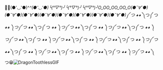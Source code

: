 🎵🎵(●'◡'●)^_^(●'◡'●)╰(*°▽°*)╯╰(*°▽°*)╯╰(*°▽°*)╯O_OO_OO_OO_O(●ˇ∀ˇ●)(●ˇ∀ˇ●)(●ˇ∀ˇ●)(●ˇ∀ˇ●)(●ˇ∀ˇ●)(●ˇ∀ˇ●)(●ˇ∀ˇ●)(●ˇ∀ˇ●)༼ つ ◕_◕ ༽つ༼ つ ◕_◕ ༽つ༼ つ ◕_◕ ༽つ༼ つ ◕_◕ ༽つ༼ つ ◕_◕ ༽つ༼ つ ◕_◕ ༽つ༼ つ ◕_◕ ༽つ༼ つ ◕_◕ ༽つ༼ つ ◕_◕ ༽つ༼ つ ◕_◕ ༽つ༼ つ ◕_◕ ༽つ༼ つ ◕_◕ ༽つ༼ つ ◕_◕ ༽つ༼ つ ◕_◕ ༽つ༼ つ ◕_◕ ༽つ༼ つ ◕_◕ ༽つ༼ つ ◕_◕ ༽つ༼ つ ◕_◕ ༽つ༼ つ ◕_◕ ༽つ༼ つ ◕_◕ ༽つ༼ つ ◕_◕ ༽つ😁![DragonToothlessGIF](https://github.com/user-attachments/assets/c21cc7c9-b252-4159-abfb-c7f8884b0461)
